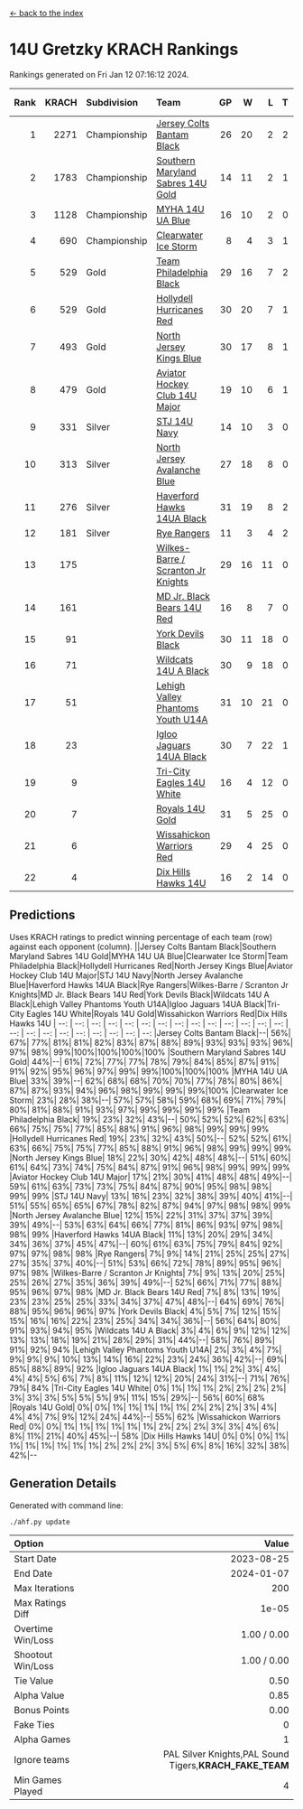 [<- back to the index](readme.md)
# 14U Gretzky KRACH Rankings
Rankings generated on Fri Jan 12 07:16:12 2024.

Rank|KRACH|Subdivision|Team|GP|W|L|T|OTW|OTL|SoS|Exp Wins|Win Diff
---:|---:|:---|:---|---:|---:|---:|---:|---:|---:|---:|---:|---:
1|2271|Championship|[Jersey Colts Bantam Black](https://gamesheetstats.com/seasons/3659/teams/140580/schedule)|26|20|2|2|2|0|346|23.8|-0.0
2|1783|Championship|[Southern Maryland Sabres 14U Gold](https://gamesheetstats.com/seasons/3659/teams/140588/schedule)|14|11|2|1|0|0|461|12.3|-0.0
3|1128|Championship|[MYHA 14U UA Blue](https://gamesheetstats.com/seasons/3659/teams/140583/schedule)|16|10|2|0|2|2|463|12.8|-0.0
4|690|Championship|[Clearwater Ice Storm](https://gamesheetstats.com/seasons/3659/teams/142500/schedule)|8|4|3|1|0|0|763|5.3|-0.0
5|529|Gold|[Team Philadelphia Black](https://gamesheetstats.com/seasons/3659/teams/140590/schedule)|29|16|7|2|2|2|527|19.8|-0.0
6|529|Gold|[Hollydell Hurricanes Red](https://gamesheetstats.com/seasons/3659/teams/140578/schedule)|30|20|7|1|1|1|369|22.4|0.0
7|493|Gold|[North Jersey Kings Blue](https://gamesheetstats.com/seasons/3659/teams/140585/schedule)|30|17|8|1|3|1|448|21.3|-0.0
8|479|Gold|[Aviator Hockey Club 14U Major](https://gamesheetstats.com/seasons/3659/teams/140575/schedule)|19|10|6|1|1|1|622|12.3|-0.0
9|331|Silver|[STJ 14U Navy](https://gamesheetstats.com/seasons/3659/teams/140589/schedule)|14|10|3|0|0|1|310|10.9|0.0
10|313|Silver|[North Jersey Avalanche Blue](https://gamesheetstats.com/seasons/3659/teams/140584/schedule)|27|18|8|0|0|1|365|18.9|0.0
11|276|Silver|[Haverford Hawks 14UA Black](https://gamesheetstats.com/seasons/3659/teams/140577/schedule)|31|19|8|2|0|2|333|20.9|0.0
12|181|Silver|[Rye Rangers](https://gamesheetstats.com/seasons/3659/teams/140587/schedule)|11|3|4|2|1|1|525|5.9|0.0
13|175||[Wilkes-Barre / Scranton Jr Knights](https://gamesheetstats.com/seasons/3659/teams/140593/schedule)|29|16|11|0|2|0|222|18.9|0.0
14|161||[MD Jr. Black Bears 14U Red](https://gamesheetstats.com/seasons/3659/teams/140581/schedule)|16|8|7|0|0|1|259|8.9|0.0
15|91||[York Devils Black](https://gamesheetstats.com/seasons/3659/teams/140595/schedule)|30|11|18|0|1|0|432|12.9|0.0
16|71||[Wildcats 14U A Black](https://gamesheetstats.com/seasons/3659/teams/140592/schedule)|30|9|18|0|1|2|517|10.9|0.0
17|51||[Lehigh Valley Phantoms Youth U14A](https://gamesheetstats.com/seasons/3659/teams/140582/schedule)|31|10|21|0|0|0|434|10.9|0.0
18|23||[Igloo Jaguars 14UA Black](https://gamesheetstats.com/seasons/3659/teams/140579/schedule)|30|7|22|1|0|0|372|8.4|0.0
19|9||[Tri-City Eagles 14U White](https://gamesheetstats.com/seasons/3659/teams/140591/schedule)|16|4|12|0|0|0|153|4.9|0.0
20|7||[Royals 14U Gold](https://gamesheetstats.com/seasons/3659/teams/140586/schedule)|31|5|25|0|0|1|145|5.9|0.0
21|6||[Wissahickon Warriors Red](https://gamesheetstats.com/seasons/3659/teams/140594/schedule)|29|4|25|0|0|0|225|4.9|0.0
22|4||[Dix Hills Hawks 14U](https://gamesheetstats.com/seasons/3659/teams/140576/schedule)|16|2|14|0|0|0|312|2.9|0.0

## Predictions
Uses KRACH ratings to predict winning percentage of each team (row) against each opponent (column).
||Jersey Colts Bantam Black|Southern Maryland Sabres 14U Gold|MYHA 14U UA Blue|Clearwater Ice Storm|Team Philadelphia Black|Hollydell Hurricanes Red|North Jersey Kings Blue|Aviator Hockey Club 14U Major|STJ 14U Navy|North Jersey Avalanche Blue|Haverford Hawks 14UA Black|Rye Rangers|Wilkes-Barre / Scranton Jr Knights|MD Jr. Black Bears 14U Red|York Devils Black|Wildcats 14U A Black|Lehigh Valley Phantoms Youth U14A|Igloo Jaguars 14UA Black|Tri-City Eagles 14U White|Royals 14U Gold|Wissahickon Warriors Red|Dix Hills Hawks 14U
| --: | --: | --: | --: | --: | --: | --: | --: | --: | --: | --: | --: | --: | --: | --: | --: | --: | --: | --: | --: | --: | --: | --: 
|Jersey Colts Bantam Black|--| 56%| 67%| 77%| 81%| 81%| 82%| 83%| 87%| 88%| 89%| 93%| 93%| 93%| 96%| 97%| 98%| 99%|100%|100%|100%|100%
|Southern Maryland Sabres 14U Gold| 44%|--| 61%| 72%| 77%| 77%| 78%| 79%| 84%| 85%| 87%| 91%| 91%| 92%| 95%| 96%| 97%| 99%| 99%|100%|100%|100%
|MYHA 14U UA Blue| 33%| 39%|--| 62%| 68%| 68%| 70%| 70%| 77%| 78%| 80%| 86%| 87%| 87%| 93%| 94%| 96%| 98%| 99%| 99%| 99%|100%
|Clearwater Ice Storm| 23%| 28%| 38%|--| 57%| 57%| 58%| 59%| 68%| 69%| 71%| 79%| 80%| 81%| 88%| 91%| 93%| 97%| 99%| 99%| 99%| 99%
|Team Philadelphia Black| 19%| 23%| 32%| 43%|--| 50%| 52%| 52%| 62%| 63%| 66%| 75%| 75%| 77%| 85%| 88%| 91%| 96%| 98%| 99%| 99%| 99%
|Hollydell Hurricanes Red| 19%| 23%| 32%| 43%| 50%|--| 52%| 52%| 61%| 63%| 66%| 75%| 75%| 77%| 85%| 88%| 91%| 96%| 98%| 99%| 99%| 99%
|North Jersey Kings Blue| 18%| 22%| 30%| 42%| 48%| 48%|--| 51%| 60%| 61%| 64%| 73%| 74%| 75%| 84%| 87%| 91%| 96%| 98%| 99%| 99%| 99%
|Aviator Hockey Club 14U Major| 17%| 21%| 30%| 41%| 48%| 48%| 49%|--| 59%| 61%| 63%| 73%| 73%| 75%| 84%| 87%| 90%| 95%| 98%| 98%| 99%| 99%
|STJ 14U Navy| 13%| 16%| 23%| 32%| 38%| 39%| 40%| 41%|--| 51%| 55%| 65%| 65%| 67%| 78%| 82%| 87%| 94%| 97%| 98%| 98%| 99%
|North Jersey Avalanche Blue| 12%| 15%| 22%| 31%| 37%| 37%| 39%| 39%| 49%|--| 53%| 63%| 64%| 66%| 77%| 81%| 86%| 93%| 97%| 98%| 98%| 99%
|Haverford Hawks 14UA Black| 11%| 13%| 20%| 29%| 34%| 34%| 36%| 37%| 45%| 47%|--| 60%| 61%| 63%| 75%| 79%| 84%| 92%| 97%| 97%| 98%| 98%
|Rye Rangers|  7%|  9%| 14%| 21%| 25%| 25%| 27%| 27%| 35%| 37%| 40%|--| 51%| 53%| 66%| 72%| 78%| 89%| 95%| 96%| 97%| 98%
|Wilkes-Barre / Scranton Jr Knights|  7%|  9%| 13%| 20%| 25%| 25%| 26%| 27%| 35%| 36%| 39%| 49%|--| 52%| 66%| 71%| 77%| 88%| 95%| 96%| 97%| 98%
|MD Jr. Black Bears 14U Red|  7%|  8%| 13%| 19%| 23%| 23%| 25%| 25%| 33%| 34%| 37%| 47%| 48%|--| 64%| 69%| 76%| 88%| 95%| 96%| 96%| 97%
|York Devils Black|  4%|  5%|  7%| 12%| 15%| 15%| 16%| 16%| 22%| 23%| 25%| 34%| 34%| 36%|--| 56%| 64%| 80%| 91%| 93%| 94%| 95%
|Wildcats 14U A Black|  3%|  4%|  6%|  9%| 12%| 12%| 13%| 13%| 18%| 19%| 21%| 28%| 29%| 31%| 44%|--| 58%| 76%| 89%| 91%| 92%| 94%
|Lehigh Valley Phantoms Youth U14A|  2%|  3%|  4%|  7%|  9%|  9%|  9%| 10%| 13%| 14%| 16%| 22%| 23%| 24%| 36%| 42%|--| 69%| 85%| 88%| 89%| 92%
|Igloo Jaguars 14UA Black|  1%|  1%|  2%|  3%|  4%|  4%|  4%|  5%|  6%|  7%|  8%| 11%| 12%| 12%| 20%| 24%| 31%|--| 71%| 76%| 79%| 84%
|Tri-City Eagles 14U White|  0%|  1%|  1%|  1%|  2%|  2%|  2%|  2%|  3%|  3%|  3%|  5%|  5%|  5%|  9%| 11%| 15%| 29%|--| 56%| 60%| 68%
|Royals 14U Gold|  0%|  0%|  1%|  1%|  1%|  1%|  1%|  2%|  2%|  2%|  3%|  4%|  4%|  4%|  7%|  9%| 12%| 24%| 44%|--| 55%| 62%
|Wissahickon Warriors Red|  0%|  0%|  1%|  1%|  1%|  1%|  1%|  1%|  2%|  2%|  2%|  3%|  3%|  4%|  6%|  8%| 11%| 21%| 40%| 45%|--| 58%
|Dix Hills Hawks 14U|  0%|  0%|  0%|  1%|  1%|  1%|  1%|  1%|  1%|  1%|  2%|  2%|  2%|  3%|  5%|  6%|  8%| 16%| 32%| 38%| 42%|--

## Generation Details

Generated with command line:
```
./ahf.py update
```

| Option | Value |
| :----- | ----: |
| Start Date | 2023-08-25 |
| End Date | 2024-01-07 |
| Max Iterations | 200 |
| Max Ratings Diff | 1e-05 |
| Overtime Win/Loss | 1.00 / 0.00 |
| Shootout Win/Loss | 1.00 / 0.00 |
| Tie Value | 0.50 |
| Alpha Value | 0.85 |
| Bonus Points | 0.00 |
| Fake Ties | 0 |
| Alpha Games | 1 |
| Ignore teams | PAL Silver Knights,PAL Sound Tigers,__KRACH_FAKE_TEAM__ |
| Min Games Played | 4 |

